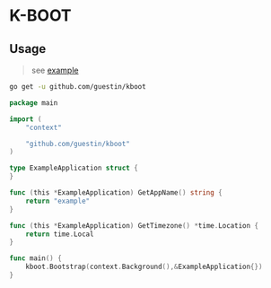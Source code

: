 # K-BOOT

## Usage


> see [example](https://github.com/gustin/kboot-examples)

```bash
go get -u github.com/guestin/kboot
```

```go
package main

import (
	"context"

	"github.com/guestin/kboot"
)

type ExampleApplication struct {
}

func (this *ExampleApplication) GetAppName() string {
	return "example"
}

func (this *ExampleApplication) GetTimezone() *time.Location {
	return time.Local
}

func main() {
	kboot.Bootstrap(context.Background(),&ExampleApplication{})
}

```

